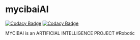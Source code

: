 # mycibaiAI

[![Codacy Badge](https://api.codacy.com/project/badge/Grade/dae627af2ca641009d29d94bcb077684)](https://app.codacy.com/gh/alexandereric995/mycibaiAI?utm_source=github.com&utm_medium=referral&utm_content=alexandereric995/mycibaiAI&utm_campaign=Badge_Grade_Settings)
[![Codacy Badge](https://api.codacy.com/project/badge/Grade/81292b056012444ea005b6ab6ec1dde9)](https://app.codacy.com/gh/alexandereric995/mycibaiAI?utm_source=github.com&utm_medium=referral&utm_content=alexandereric995/mycibaiAI&utm_campaign=Badge_Grade_Settings)

MYCIBAI is an ARTIFICIAL INTELLIGENCE PROJECT
#Robotic
